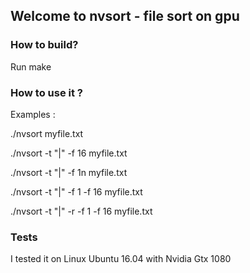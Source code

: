 ## Welcome to nvsort - file sort on gpu

### How to build?

Run make

### How to use it ?

Examples :

./nvsort myfile.txt <!--- sort file myfile.txt--> 

./nvsort -t "|" -f 16 myfile.txt <!--- sort file myfile.txt alphabetically on field 16 using | as separator-->

./nvsort -t "|" -f 1n myfile.txt <!--- sort file myfile.txt numerically on field 1 using | as separator-->

./nvsort -t "|" -f 1 -f 16 myfile.txt <!--- sort file myfile.txt numerically on fields 1 and 16 using | as separator-->

./nvsort -t "|" -r -f 1 -f 16 myfile.txt <!--- reverse sort file myfile.txt numerically on field 1 using | as separator-->

### Tests
I tested it on Linux Ubuntu 16.04 with Nvidia Gtx 1080
